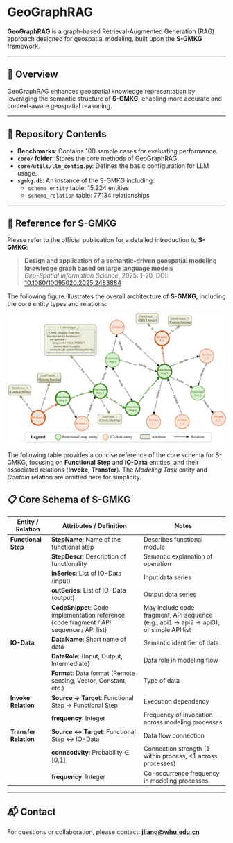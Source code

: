 # GeoGraphRAG

**GeoGraphRAG** is a graph-based Retrieval-Augmented Generation (RAG) approach designed for geospatial modeling, built upon the **S-GMKG** framework.

---

## 📌 Overview

GeoGraphRAG enhances geospatial knowledge representation by leveraging the semantic structure of **S-GMKG**, enabling more accurate and context-aware geospatial reasoning.

---

## 📂 Repository Contents

- **Benchmarks**: Contains 100 sample cases for evaluating performance.
- **`core/` folder**: Stores the core methods of GeoGraphRAG.
- **`core/utils/llm_config.py`**: Defines the basic configuration for LLM usage.
- **`sgmkg.db`**: An instance of the S-GMKG including:
  - `schema_entity` table: 15,224 entities
  - `schema_relation` table: 77,134 relationships

---

## 📖 Reference for S-GMKG

Please refer to the official publication for a detailed introduction to **S-GMKG**:

> **Design and application of a semantic-driven geospatial modeling knowledge graph based on large language models**  
> *Geo-Spatial Information Science*, 2025: 1-20, DOI: [10.1080/10095020.2025.2483884](https://doi.org/10.1080/10095020.2025.2483884)

The following figure illustrates the overall architecture of **S-GMKG**, including the core entity types and relations:

![S-GMKG Architecture](images/S-GMKG%20Structure.png)  

The following table provides a concise reference of the core schema for S-GMKG, focusing on **Functional Step** and **IO-Data** entities, and their associated relations (**Invoke**, **Transfer**). The *Modeling Task* entity and *Contain* relation are omitted here for simplicity.

## 📋 Core Schema of S-GMKG

| Entity / Relation | Attributes / Definition | Notes |
|-------------------|-------------------------|-------|
| **Functional Step** | **StepName**: Name of the functional step | Describes functional module |
|                   | **StepDescr**: Description of functionality | Semantic explanation of operation |
|                   | **inSeries**: List of IO-Data (input) | Input data series |
|                   | **outSeries**: List of IO-Data (output) | Output data series |
|                   | **CodeSnippet**: Code implementation reference {code fragment / API sequence / API list} | May include code fragment, API sequence (e.g., api1 → api2 → api3), or simple API list |
| **IO-Data**       | **DataName**: Short name of data | Semantic identifier of data |
|                   | **DataRole**: {Input, Output, Intermediate} | Data role in modeling flow |
|                   | **Format**: Data format (Remote sensing, Vector, Constant, etc.) | Type of data |
| **Invoke Relation** | **Source → Target**: Functional Step → Functional Step | Execution dependency |
|                   | **frequency**: Integer | Frequency of invocation across modeling processes |
| **Transfer Relation** | **Source ↔ Target**: Functional Step ↔ IO-Data | Data flow connection |
|                   | **connectivity**: Probability ∈ [0,1] | Connection strength (1 within process, <1 across processes) |
|                   | **frequency**: Integer | Co-occurrence frequency in modeling processes |

---

## 📬 Contact

For questions or collaboration, please contact: **jliang@whu.edu.cn**
